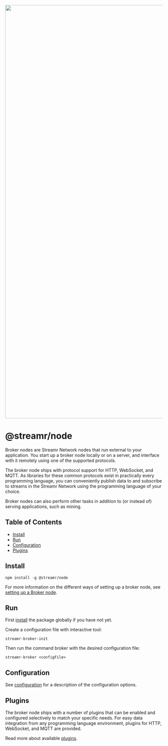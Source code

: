 <p align="center">
  <a href="https://streamr.network">
    <img alt="Streamr" src="https://raw.githubusercontent.com/streamr-dev/network-monorepo/main/packages/client/readme-header.png" width="1320" />
  </a>
</p>

# @streamr/node
Broker nodes are Streamr Network nodes that run external to your application. You start up a broker node locally or on a
server, and interface with it remotely using one of the supported protocols.

The broker node ships with protocol support for HTTP, WebSocket, and MQTT. As libraries for these common protocols exist
in practically every programming language, you can conveniently publish data to and subscribe to streams in the Streamr Network
using the programming language of your choice.

Broker nodes can also perform other tasks in addition to (or instead of) serving applications, such as mining.

## Table of Contents
- [Install](#install)
- [Run](#run)
- [Configuration](#configuration)
- [Plugins](#plugins)

## Install
```
npm install -g @streamr/node
```

For more information on the different ways of setting up a broker node, see
[setting up a Broker node](https://streamr.network/docs/streamr-network/installing-broker-node).

## Run

First [install](#install) the package globally if you have not yet.

Create a configuration file with interactive tool:
```
streamr-broker-init 
```
Then run the command broker with the desired configuration file:
```
streamr-broker <configFile>
```

## Configuration

See [configuration](configuration.md) for a description of the configuration options.

## Plugins

The broker node ships with a number of plugins that can be enabled and configured selectively to match your specific
needs. For easy data integration from any programming language environment, plugins for HTTP, WebSocket, and MQTT are
provided.

Read more about available [plugins](plugins.md).
